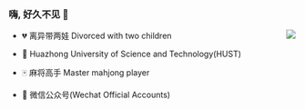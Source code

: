 ### 嗨, 好久不见 👋


<a href="https://github.com/bubbliiiing">
<img align="right" src="https://github-readme-stats.vercel.app/api?username=DingjieFu&theme=dracula&hide_title=true&show_icons=true&icon_color=a7535a&text_color=c0c4c3&bg_color=ffffff">
</a>

- :broken_heart: 离异带两娃 Divorced with two children
- :school: Huazhong University of Science and Technology(HUST)
- :mahjong: 麻将高手 Master mahjong player


- 📜 微信公众号(Wechat Official Accounts)
